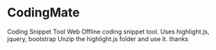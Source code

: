 # CodingMate
Coding Snippet Tool Web
Offline coding snippet tool.
Uses highlight.js, jquery, bootstrap
Unzip the highlight.js folder and use it. thanks
